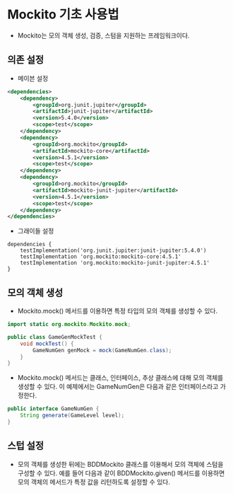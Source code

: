 # Mockito 기초 사용법
- Mockito는 모의 객체 생성, 검증, 스텀을 지원하는 프레임워크이다. 

## 의존 설정
- 메이븐 설정
```xml
<dependencies>
	<dependency>
		<groupId>org.junit.jupiter</groupId>
		<artifactId>junit-jupiter</artifactId>
		<version>5.4.0</version>
		<scope>test</scope>
	</dependency>
	<dependency>
		<groupId>org.mockito</groupId>
		<artifactId>mockito-core</artifactId>
		<version>4.5.1</version>
		<scope>test</scope>
	</dependency>
	<dependency>
		<groupId>org.mockito</groupId>
		<artifactId>mockito-junit-jupiter</artifactId>
		<version>4.5.1</version>
		<scope>test</scope>
	</dependency>
</dependencies>
```

- 그래이들 설정
```
dependencies {
	testImplementation('org.junit.jupiter:junit-jupiter:5.4.0')
	testImplementation 'org.mockito:mockito-core:4.5.1'
    testImplementation 'org.mockito:mockito-junit-jupiter:4.5.1'
}
```

## 모의 객체 생성
- Mockito.mock() 메서드를 이용하면 특정 타입의 모의 객체를 생성할 수 있다.

```java
import static org.mockito.Mockito.mock;

public class GameGenMockTest {
    void mockTest() {
        GameNumGen genMock = mock(GameNumGen.class);
    }
}
```

- Mockito.mock() 메서드는 클래스, 인터페이스, 추상 클래스에 대해 모의 객체를 생성할 수 있다. 이 예제에서는 GameNumGen은 다음과 같은 인터페이스라고 가정한다.

```java
public interface GameNumGen {
	String generate(GameLevel level);
}
```

## 스텁 설정
- 모의 객체를 생성한 뒤에는 BDDMockito 클래스를 이용해서 모의 객체에 스텀을 구성할 수 있다. 예를 들어 다음과 같이 BDDMockito.given() 메서드를 이용하면 모의 객체의 메서드가 특정 값을 리턴하도록 설정할 수 있다.

```java

```